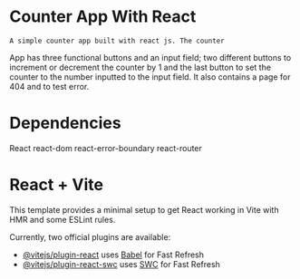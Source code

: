 # Counter App With React
    A simple counter app built with react js. The counter
App has three functional buttons and an input field; two different buttons to increment or decrement the counter by 1 and the last button to set the counter to the number inputted to the input field. It also contains a page for 404 and to test error.

# Dependencies
React
react-dom
react-error-boundary
react-router

# React + Vite

This template provides a minimal setup to get React working in Vite with HMR and some ESLint rules.

Currently, two official plugins are available:

- [@vitejs/plugin-react](https://github.com/vitejs/vite-plugin-react/blob/main/packages/plugin-react/README.md) uses [Babel](https://babeljs.io/) for Fast Refresh
- [@vitejs/plugin-react-swc](https://github.com/vitejs/vite-plugin-react-swc) uses [SWC](https://swc.rs/) for Fast Refresh
